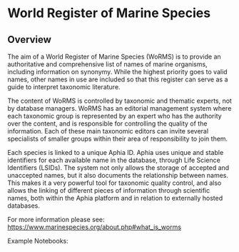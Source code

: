
# World Register of Marine Species

## Overview

The aim of a World Register of Marine Species (WoRMS) is to provide an authoritative and comprehensive list of names of marine organisms, including information on synonymy. While the highest priority goes to valid names, other names in use are included so that this register can serve as a guide to interpret taxonomic literature.

The content of WoRMS is controlled by taxonomic and thematic experts, not by database managers. WoRMS has an editorial management system where each taxonomic group is represented by an expert who has the authority over the content, and is responsible for controlling the quality of the information. Each of these main taxonomic editors can invite several specialists of smaller groups within their area of responsibility to join them.

Each species is linked to a unique Aphia ID. Aphia uses unique and stable identifiers for each available name in the database, through Life Science Identifiers (LSIDs). The system not only allows the storage of accepted and unaccepted names, but it also documents the relationship between names. This makes it a very powerful tool for taxonomic quality control, and also allows the linking of different pieces of information through scientific names, both within the Aphia platform and in relation to externally hosted databases.

For more information please see: https://www.marinespecies.org/about.php#what_is_worms

Example Notebooks:
